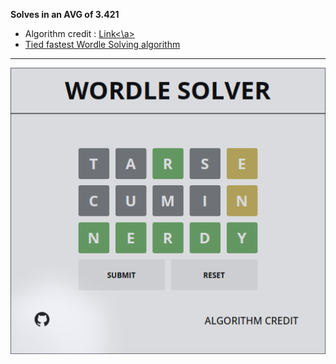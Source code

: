 **Solves in an AVG of 3.421**
- Algorithm credit : <a href="http://wordle-page.s3-website-us-east-1.amazonaws.com/assets/Wordle_Paper_Final.pdf">Link<\a>
- Tied fastest Wordle Solving algorithm 
___
![Web](imgs/image.png)
